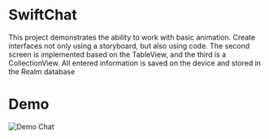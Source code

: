 # SwiftChat 
This project demonstrates the ability to work with basic animation. Create interfaces not only using a storyboard, but also using code. The second screen is implemented based on the TableView, and the third is a CollectionView. All entered information is saved on the device and stored in the Realm database

# Demo
![Demo Chat](https://user-images.githubusercontent.com/74534747/116429943-d000b980-a85f-11eb-8e0c-f86f16b94646.gif)
